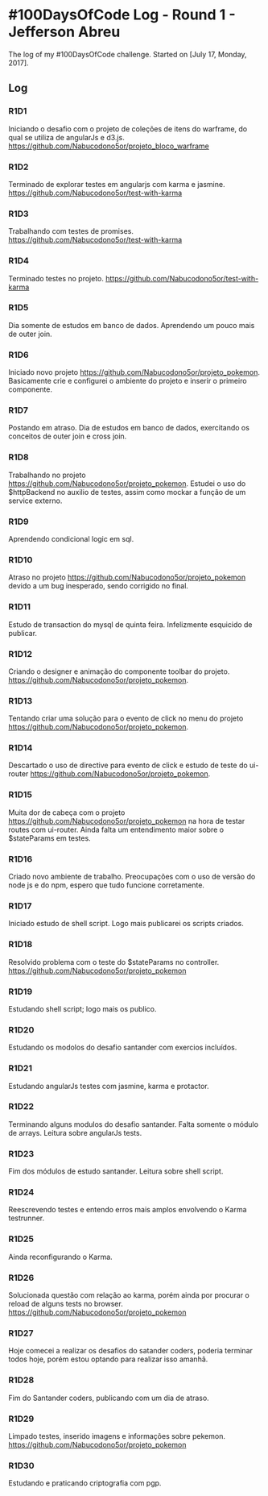 # #100DaysOfCode Log - Round 1 - Jefferson Abreu

The log of my #100DaysOfCode challenge. Started on [July 17, Monday, 2017].

## Log

### R1D1
Iniciando o desafio com o projeto de coleções de itens do warframe, do qual se utiliza de angularJs e d3.js. https://github.com/Nabucodono5or/projeto_bloco_warframe

### R1D2
Terminado de explorar testes em angularjs com karma e jasmine. https://github.com/Nabucodono5or/test-with-karma 

### R1D3
Trabalhando com testes de promises. https://github.com/Nabucodono5or/test-with-karma

### R1D4
Terminado testes no projeto. https://github.com/Nabucodono5or/test-with-karma

### R1D5
Dia somente de estudos em banco de dados. Aprendendo um pouco mais de outer join.

### R1D6
Iniciado novo projeto https://github.com/Nabucodono5or/projeto_pokemon. Basicamente crie e configurei o ambiente do projeto e inserir o primeiro componente.

### R1D7
Postando em atraso. Dia de estudos em banco de dados, exercitando os conceitos de outer join e cross join.

### R1D8
Trabalhando no projeto https://github.com/Nabucodono5or/projeto_pokemon. Estudei o uso do $httpBackend no auxilio de testes, assim como mockar a função de um service externo.

### R1D9
Aprendendo condicional logic em sql.

### R1D10
Atraso no projeto https://github.com/Nabucodono5or/projeto_pokemon devido a um bug inesperado, sendo corrigido no final.

### R1D11
Estudo de transaction do mysql de quinta feira. Infelizmente esquicido de publicar.

### R1D12
Criando o designer e animação do componente toolbar do projeto. https://github.com/Nabucodono5or/projeto_pokemon.

### R1D13
Tentando criar uma solução para o evento de click no menu do projeto https://github.com/Nabucodono5or/projeto_pokemon.

### R1D14
Descartado o uso de directive para evento de click e estudo de teste do ui-router https://github.com/Nabucodono5or/projeto_pokemon.

### R1D15
Muita dor de cabeça com o projeto https://github.com/Nabucodono5or/projeto_pokemon na hora de testar routes com ui-router. Ainda falta um entendimento maior sobre o $stateParams em testes.

### R1D16
Criado novo ambiente de trabalho. Preocupações com o uso de versão do node js e do npm, espero que tudo funcione corretamente.

### R1D17
Iniciado estudo de shell script. Logo mais publicarei os scripts criados.

### R1D18
Resolvido problema com o teste do $stateParams no controller. https://github.com/Nabucodono5or/projeto_pokemon

### R1D19
Estudando shell script; logo mais os publico.

### R1D20
Estudando os modolos do desafio santander com exercios incluídos.

### R1D21
Estudando angularJs testes com jasmine, karma e protactor.

### R1D22
Terminando alguns modulos do desafio santander. Falta somente o módulo de arrays. Leitura sobre angularJs tests.

### R1D23
Fim dos módulos de estudo santander. Leitura sobre shell script.

### R1D24
Reescrevendo testes e entendo erros mais amplos envolvendo o Karma testrunner.

### R1D25
Ainda reconfigurando o Karma.

### R1D26
Solucionada questão com relação ao karma, porém ainda por procurar o reload de alguns tests no browser. https://github.com/Nabucodono5or/projeto_pokemon

### R1D27
Hoje comecei a realizar os desafios do satander coders, poderia terminar todos hoje, porém estou optando para realizar isso amanhã.

### R1D28
Fim do Santander coders, publicando com um dia de atraso.

### R1D29
Limpado testes, inserido imagens e informações sobre pekemon. https://github.com/Nabucodono5or/projeto_pokemon

### R1D30
Estudando e praticando criptografia com pgp.